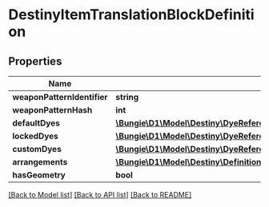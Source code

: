 # DestinyItemTranslationBlockDefinition

## Properties
Name | Type | Description | Notes
------------ | ------------- | ------------- | -------------
**weaponPatternIdentifier** | **string** |  | [optional] 
**weaponPatternHash** | **int** |  | [optional] 
**defaultDyes** | [**\Bungie\D1\Model\Destiny\DyeReference[]**](DyeReference.md) |  | [optional] 
**lockedDyes** | [**\Bungie\D1\Model\Destiny\DyeReference[]**](DyeReference.md) |  | [optional] 
**customDyes** | [**\Bungie\D1\Model\Destiny\DyeReference[]**](DyeReference.md) |  | [optional] 
**arrangements** | [**\Bungie\D1\Model\Destiny\Definitions\DestinyGearArtArrangementReference[]**](DestinyGearArtArrangementReference.md) |  | [optional] 
**hasGeometry** | **bool** |  | [optional] 

[[Back to Model list]](../README.md#documentation-for-models) [[Back to API list]](../README.md#documentation-for-api-endpoints) [[Back to README]](../README.md)


